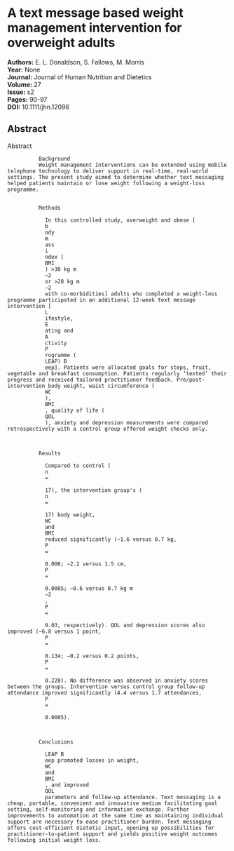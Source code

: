 # A text message based weight management intervention for overweight adults

**Authors:** E. L. Donaldson, S. Fallows, M. Morris  
**Year:** None  
**Journal:** Journal of Human Nutrition and Dietetics  
**Volume:** 27  
**Issue:** s2  
**Pages:** 90-97  
**DOI:** 10.1111/jhn.12096  

## Abstract
Abstract
            
              Background
              Weight management interventions can be extended using mobile telephone technology to deliver support in real‐time, real‐world settings. The present study aimed to determine whether text messaging helped patients maintain or lose weight following a weight‐loss programme.
            
            
              Methods
              
                In this controlled study, overweight and obese [
                b
                ody
                m
                ass
                i
                ndex (
                BMI
                ) >30 kg m
                –2
                or >28 kg m
                –2
                with co‐morbidities] adults who completed a weight‐loss programme participated in an additional 12‐week text message intervention [
                L
                ifestyle,
                E
                ating and
                A
                ctivity
                P
                rogramme (
                LEAP) B
                eep]. Patients were allocated goals for steps, fruit, vegetable and breakfast consumption. Patients regularly ‘texted’ their progress and received tailored practitioner feedback. Pre/post‐intervention body weight, waist circumference (
                WC
                ),
                BMI
                , quality of life (
                QOL
                ), anxiety and depression measurements were compared retrospectively with a control group offered weight checks only.
              
            
            
              Results
              
                Compared to control (
                n 
                =
                 
                17), the intervention group's (
                n 
                =
                 
                17) body weight,
                WC
                and
                BMI
                reduced significantly (−1.6 versus 0.7 kg,
                P 
                =
                 
                0.006; −2.2 versus 1.5 cm,
                P 
                =
                 
                0.0005; −0.6 versus 0.7 kg m
                –2
                ,
                P 
                =
                 
                0.03, respectively). QOL and depression scores also improved (−6.8 versus 1 point,
                P 
                =
                 
                0.134; −0.2 versus 0.2 points,
                P 
                =
                 
                0.228). No difference was observed in anxiety scores between the groups. Intervention versus control group follow‐up attendance improved significantly (4.4 versus 1.7 attendances,
                P 
                =
                 
                0.0005).
              
            
            
              Conclusions
              
                LEAP B
                eep promoted losses in weight,
                WC
                and
                BMI
                , and improved
                QOL
                parameters and follow‐up attendance. Text messaging is a cheap, portable, convenient and innovative medium facilitating goal setting, self‐monitoring and information exchange. Further improvements to automation at the same time as maintaining individual support are necessary to ease practitioner burden. Text messaging offers cost‐efficient dietetic input, opening up possibilities for practitioner‐to‐patient support and yields positive weight outcomes following initial weight loss.

